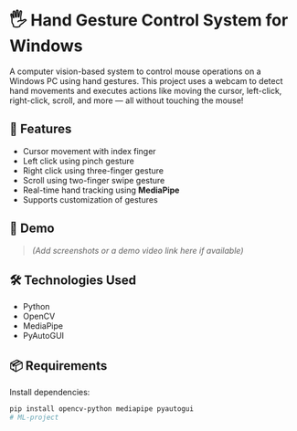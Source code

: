 # 🖐️ Hand Gesture Control System for Windows

A computer vision-based system to control mouse operations on a Windows PC using hand gestures. This project uses a webcam to detect hand movements and executes actions like moving the cursor, left-click, right-click, scroll, and more — all without touching the mouse!

## 🎯 Features

- Cursor movement with index finger
- Left click using pinch gesture
- Right click using three-finger gesture
- Scroll using two-finger swipe gesture
- Real-time hand tracking using **MediaPipe**
- Supports customization of gestures

## 📸 Demo

> *(Add screenshots or a demo video link here if available)*

## 🛠️ Technologies Used

- Python
- OpenCV
- MediaPipe
- PyAutoGUI

## 📦 Requirements

Install dependencies:

```bash
pip install opencv-python mediapipe pyautogui
# ML-project

